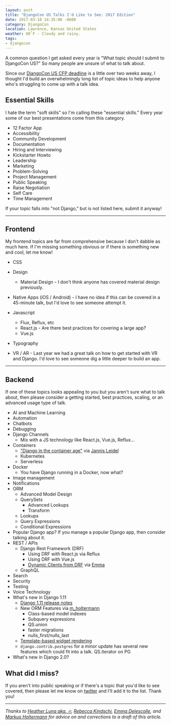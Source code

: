 ```yaml
---
layout: post
title: "DjangoCon US Talks I'd Like to See: 2017 Edition"
date: 2017-03-10 14:35:00 -0600
category: DjangoCon
location: Lawrence, Kansas United States
weather: 68˚F - Cloudy and rainy.
tags:
- djangocon
---
```


A common question I get asked every year is "What topic should I submit to DjangoCon US?" So many people are unsure of what to talk about.

Since our [DjangoCon US CFP deadline](https://www.papercall.io/djangocon-us-2017) is a little over two weeks away, I thought I'd build an overwhelmingly long list of topic ideas to help anyone who's struggling to come up with a talk idea.

## Essential Skills

I hate the term "soft skills" so I'm calling these "essential skills." Every year some of our best presentations come from this category.

- 12 Factor App
- Accessibility
- Community Development
- Documentation
- Hiring and Interviewing
- Kickstarter Howto
- Leadership
- Marketing
- Problem-Solving
- Project Management
- Public Speaking
- Raise Negotiation
- Self Care
- Time Management

If your topic falls into "not Django," but is not listed here, submit it anyway!

---

## Frontend

My frontend topics are far from comprehensive because I don't dabble as much here. If I'm missing something obvious or if there is something new and cool, let me know!

- CSS

- Design
    - Material Design - I don't think anyone has covered material design previously.

- Native Apps (iOS / Android) - I have no idea if this can be covered in a 45-minute talk, but I'd love to see someone attempt it.

- Javascript
    - Flux, Reflux, etc
    - React.js - Are there best practices for covering a large app?
    - Vue.js

- Typography

- VR / AR - Last year we had a great talk on how to get started with VR and Django. I'd love to see someone dig a little deeper to build an app.

---

## Backend

If one of these topics looks appealing to you but you aren't sure what to talk about, then please consider a getting started, best practices, scaling, or an advanced usage type of talk.

- AI and Machine Learning
- Automation
- Chatbots
- Debugging
- Django Channels
    + Mix with a JS technology like React.js, Vue.js, Reflux...
- Containers
    + ["Django in the container age"](https://twitter.com/jezdez/status/833757607806529540) via [Jannis Leidel](https://twitter.com/jezdez)
    + Kubernetes
    + Serverless
- Docker
    + You have Django running in a Docker, now what?
- Image management
- Notifications
- ORM
    + Advanced Model Design
    + QuerySets
        * Advanced Lookups
        * Transform
    + Lookups
    + Query Expressions
    + Conditional Expressions
- Popular Django app? If you manage a popular Django app, then consider talking about it.
- REST / APIs
    + Django Rest Framework (DRF)
        * Using DRF with React.js via Reflux
        * Using DRF with Vue.js
        * [Dynamic Clients from DRF](https://twitter.com/EmmaDelescolle/status/833759409050378242) via [Emma](https://twitter.com/EmmaDelescolle)
    - GraphQL
- Search
- Security
- Testing
- Voice Technology
- What's new in Django 1.11
    - [Django 1.11 release notes](https://docs.djangoproject.com/en/dev/releases/1.11/)
    - New ORM Features via [m_holtermann](https://twitter.com/m_holtermann/status/837808836450873344)
        - Class-based model indexes
        - Subquery expressions
        - QS.union
        - faster migrations
        - nulls_first/nulls_last
    - [Template-based widget rendering](https://github.com/django/django/pull/6498)
    - `django.contrib.postgres` for a minor update has several new features which could fit into a talk. QS.iterator on PG
- What's new in Django 2.0?

## What did I miss?

If you aren't into public speaking or if there's a topic that you'd like to see covered, then please let me know on [twitter](https://twitter.com/webology) and I'll add it to the list. Thank you!

----

*Thanks to [Heather Luna aka. :fire:](https://twitter.com/h34th3r329), [Rebecca Kindschi](https://twitter.com/rebeccakindschi), [Emma Delescolle](https://twitter.com/EmmaDelescolle), and [Markus Holtermann](https://twitter.com/m_holtermann) for advice on and corrections to a draft of this article.*
